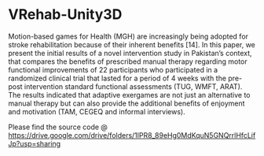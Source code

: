 # VRehab-Unity3D

Motion-based games for Health (MGH) are increasingly
being adopted for stroke rehabilitation because of their
inherent benefits [14]. In this paper, we present the
initial results of a novel intervention study in Pakistan’s
context, that compares the benefits of prescribed
manual therapy regarding motor functional
improvements of 22 participants who participated in a
randomized clinical trial that lasted for a period of 4
weeks with the pre-post intervention standard
functional assessments (TUG, WMFT, ARAT). The
results indicated that adaptive exergames are not just
an alternative to manual therapy but can also provide
the additional benefits of enjoyment and motivation
(TAM, CEGEQ and informal interviews).

Please find the source code @ https://drive.google.com/drive/folders/1lPR8_89eHg0MdKquN5GNQrrlHfcLifJp?usp=sharing
